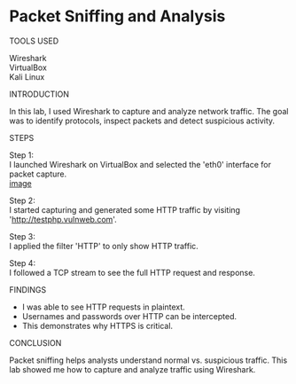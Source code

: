 # Packet Sniffing and Analysis

TOOLS USED

Wireshark\
VirtualBox\
Kali Linux

INTRODUCTION

In this lab, I used Wireshark to capture and analyze network traffic. The goal was to identify protocols, inspect packets and detect suspicious activity.

STEPS

Step 1:\
I launched Wireshark on VirtualBox and selected the 'eth0' interface for packet capture.\
[image](image1.jpg)

Step 2:\
I started capturing and generated some HTTP traffic by visiting 'http://testphp.vulnweb.com'.

Step 3:\
I applied the filter 'HTTP' to only show HTTP traffic.

Step 4:\
I followed a TCP stream to see the full HTTP request and response.

FINDINGS

- I was able to see HTTP requests in plaintext.  
- Usernames and passwords over HTTP can be intercepted.  
- This demonstrates why HTTPS is critical.

CONCLUSION

Packet sniffing helps analysts understand normal vs. suspicious traffic. This lab showed me how to capture and analyze traffic using Wireshark.
